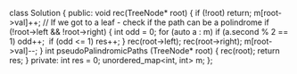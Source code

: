 class Solution {
public:
void rec(TreeNode* root) {
if (!root)
return;
m[root->val]++;
// If we got to a leaf - check if the path can be a polindrome
if (!root->left && !root->right) {
int odd = 0;
for (auto a : m)
if (a.second % 2 == 1)
odd++;
​
if (odd <= 1)
res++;
}
rec(root->left);
rec(root->right);
m[root->val]--;
}
int pseudoPalindromicPaths (TreeNode* root) {
rec(root);
return res;
}
private:
int res = 0;
unordered_map<int, int> m;
};